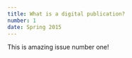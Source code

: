 ```yaml
---
title: What is a digital publication? 
number: 1
date: Spring 2015
---
```

This is amazing issue number one!

